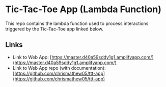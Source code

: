 # Tic-Tac-Toe App (Lambda Function)

This repo contains the lambda function used to process interactions triggered by the Tic-Tac-Toe app linked below.

## Links

- Link to Web App: [https://master.d40a59sddy1g1.amplifyapp.com/](https://master.d40a59sddy1g1.amplifyapp.com/)
- Link to Web App repo (with documentation): [https://github.com/chrismathew05/ttt-app](https://github.com/chrismathew05/ttt-app)
